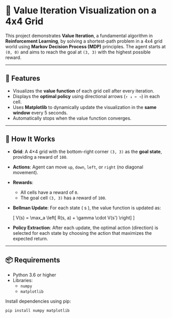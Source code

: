 # 🧠 Value Iteration Visualization on a 4x4 Grid

This project demonstrates **Value Iteration**, a fundamental algorithm in **Reinforcement Learning**, by solving a shortest-path problem in a 4x4 grid world using **Markov Decision Process (MDP)** principles. The agent starts at `(0, 0)` and aims to reach the goal at `(3, 3)` with the highest possible reward.

---

## 🚀 Features

- Visualizes the **value function** of each grid cell after every iteration.
- Displays the **optimal policy** using directional arrows (`↑ ↓ ← →`) in each cell.
- Uses **Matplotlib** to dynamically update the visualization in the **same window** every 5 seconds.
- Automatically stops when the value function converges.

---

## 📜 How It Works

- **Grid**: A 4×4 grid with the bottom-right corner `(3, 3)` as the **goal state**, providing a reward of `100`.
- **Actions**: Agent can move `up`, `down`, `left`, or `right` (no diagonal movement).
- **Rewards**:
  - All cells have a reward of `0`.
  - The goal cell `(3, 3)` has a reward of `100`.
- **Bellman Update**:
  For each state \( s \), the value function is updated as:

  \[
  V(s) = \max_a \left[ R(s, a) + \gamma \cdot V(s') \right]
  \]

- **Policy Extraction**:
  After each update, the optimal action (direction) is selected for each state by choosing the action that maximizes the expected return.

---

## 📦 Requirements

- Python 3.6 or higher
- Libraries:
  - `numpy`
  - `matplotlib`

Install dependencies using pip:

```bash
pip install numpy matplotlib

